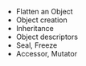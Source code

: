   - Flatten an Object
  - Object creation
  - Inheritance
  - Object descriptors
  - Seal, Freeze
  - Accessor, Mutator
  
